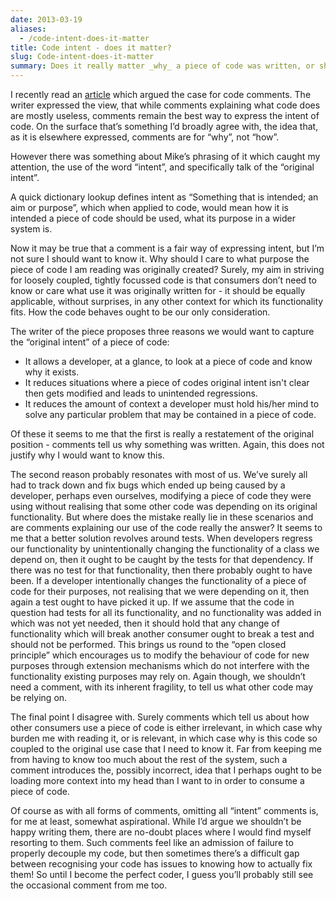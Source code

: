 ```yaml
---
date: 2013-03-19
aliases:
  - /code-intent-does-it-matter
title: Code intent - does it matter?
slug: Code-intent-does-it-matter
summary: Does it really matter _why_ a piece of code was written, or should function be sufficient?
---
```


I recently read an [article](http://mikegrouchy.com/blog/2013/03/yes-your-code-does-need-comments.html) which argued the case for code comments. The writer expressed the view, that while comments explaining what code does are mostly useless, comments remain the best way to express the intent of code. On the surface that’s something I’d broadly agree with, the idea that, as it is elsewhere expressed, comments are for “why”, not “how”.
 
However there was something about Mike’s phrasing of it which caught my attention, the use of the word “intent”, and specifically talk of the “original intent”.

A quick dictionary lookup defines intent as “Something that is intended; an aim or purpose”, which when applied to code, would mean how it is intended a piece of code should be used, what its purpose in a wider system is.

Now it may be true that a comment is a fair way of expressing intent, but I’m not sure I should want to know it. Why should I care to what purpose the piece of code I am reading was originally created? Surely, my aim in striving for loosely coupled, tightly focussed code is that consumers don’t need to know or care what use it was originally written for - it should be equally applicable, without surprises, in any other context for which its functionality fits. How the code behaves ought to be our only consideration.

The writer of the piece proposes three reasons we would want to capture the “original intent” of a piece of code:

* It allows a developer, at a glance, to look at a piece of code and know why it exists.
* It reduces situations where a piece of codes original intent isn't clear then gets modified and leads to unintended regressions.
* It reduces the amount of context a developer must hold his/her mind to solve any particular problem that may be contained in a piece of code.

Of these it seems to me that the first is really a restatement of the original position - comments tell us why something was written. Again, this does not justify why I would want to know this.

The second reason probably resonates with most of us. We’ve surely all had to track down and fix bugs which ended up being caused by a developer, perhaps even ourselves, modifying a piece of code they were using without realising that some other code was depending on its original functionality. But where does the mistake really lie in these scenarios and are comments explaining our use of the code really the answer? It seems to me that a better solution revolves around tests. When developers regress our functionality by unintentionally changing the functionality of a class we depend on, then it ought to be caught by the tests for that dependency. If there was no test for that functionality, then there probably ought to have been. If a developer intentionally changes the functionality of a piece of code for their purposes, not realising that we were depending on it, then again a test ought to have picked it up. If we assume that the code in question had tests for all its functionality, and no functionality was added in which was not yet needed, then it should hold that any change of functionality which will break another consumer ought to break a test and should not be performed. This brings us round to the “open closed principle” which encourages us to modify the behaviour of code for new purposes through extension mechanisms which do not interfere with the functionality existing purposes may rely on. Again though, we shouldn’t need a comment, with its inherent fragility, to tell us what other code may be relying on.

The final point I disagree with. Surely comments which tell us about how other consumers use a piece of code is either irrelevant, in which case why burden me with reading it, or is relevant, in which case why is this code so coupled to the original use case that I need to know it. Far from keeping me from having to know too much about the rest of the system, such a comment introduces the, possibly incorrect, idea that I perhaps ought to be loading more context into my head than I want to in order to consume a piece of code.

Of course as with all forms of comments, omitting all “intent” comments is, for me at least, somewhat aspirational. While I’d argue we shouldn’t be happy writing them, there are no-doubt places where I would find myself resorting to them. Such comments feel like an admission of failure to properly decouple my code, but then sometimes there’s a difficult gap between recognising your code has issues to knowing how to actually fix them! So until I become the perfect coder, I guess you’ll probably still see the occasional comment from me too.
